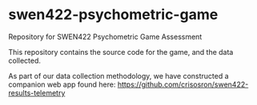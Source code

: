 # swen422-psychometric-game
Repository for SWEN422 Psychometric Game Assessment

This repository contains the source code for the game, and the data collected.

As part of our data collection methodology, we have constructed a companion web app found here: https://github.com/crisosron/swen422-results-telemetry
